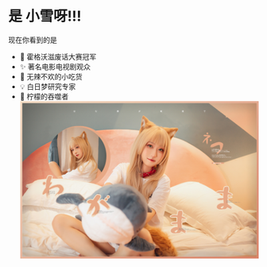 # 是 小雪呀!!!
现在你看到的是
- 🔮 霍格沃滋废话大赛冠军
- ✨ 著名电影电视剧观众
- 🍦 无辣不欢的小吃货
- 💡 白日梦研究专家
- 🥤 柠檬的吞噬者
![](1.jpg)
<!---
talosL/talosL is a ✨ special ✨ repository because its `README.md` (this file) appears on your GitHub profile.
You can click the Preview link to take a look at your changes.
--->
